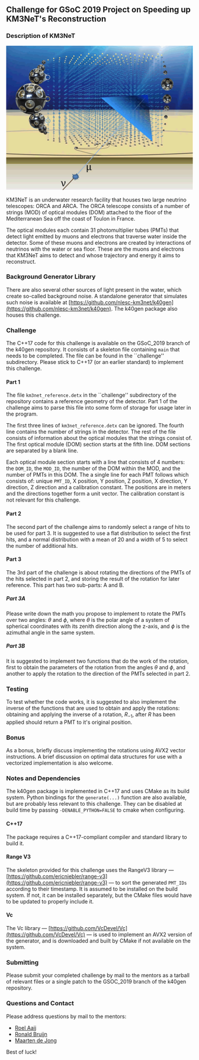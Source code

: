 ## Challenge for GSoC 2019 Project on Speeding up KM3NeT's Reconstruction

### Description of KM3NeT

![km3net_muon]

KM3NeT is an underwater research facility that houses two large
neutrino telescopes: ORCA and ARCA. The ORCA telescope consists of a
number of strings (MOD) of optical modules (DOM) attached to the floor
of the Mediterranean Sea off the coast of Toulon in France.

The optical modules each contain 31 photomultiplier tubes (PMTs) that
detect light emitted by muons and electrons that traverse water inside
the detector. Some of these muons and electrons are created by
interactions of neutrinos with the water or sea floor. These are the
muons and electrons that KM3NeT aims to detect and whose trajectory
and energy it aims to reconstruct.

### Background Generator Library

There are also several other sources of light present in the water,
which create so-called background noise. A standalone generator that
simulates such noise is available at
[https://github.com/nlesc-km3net/k40gen](https://github.com/nlesc-km3net/k40gen). The
k40gen package also houses this challenge.

### Challenge

The C++17 code for this challenge is available on the GSoC\_2019
branch of the k40gen repository. It consists of a skeleton file
containing `main` that needs to be completed. The file can be found in
the ``challenge'' subdirectory. Please stick to C++17 (or an earlier
standard) to implement this challenge.

#### Part 1

The file `km3net_reference.detx` in the ``challenge'' subdirectory of
the repository contains a reference geometry of the detector. Part 1
of the challenge aims to parse this file into some form of storage for
usage later in the program.

The first three lines of `km3net_reference.detx` can be ignored. The
fourth line contains the number of strings in the detector. The rest
of the file consists of information about the optical modules that the
strings consist of. The first optical module (DOM) section starts at
the fifth line. DOM sections are separated by a blank line.

Each optical module section starts with a line that consists of 4
numbers: the `DOM_ID`, the `MOD_ID`, the number of the DOM within the
MOD, and the number of PMTs in this DOM. The a single line for each
PMT follows which consists of: unique `PMT_ID`, X position, Y
position, Z position, X direction, Y direction, Z direction and a
calibration constant. The positions are in meters and the directions
together form a unit vector. The calibration constant is not relevant
for this challenge.

#### Part 2

The second part of the challenge aims to randomly select a range of
hits to be used for part 3. It is suggested to use a flat distribution
to select the first hits, and a normal distribution with a mean of 20
and a width of 5 to select the number of additional hits.

#### Part 3

The 3rd part of the challenge is about rotating the directions of the
PMTs of the hits selected in part 2, and storing the result of the
rotation for later reference. This part has two sub-parts: A and B.

##### Part 3A

Please write down the math you propose to implement to rotate the PMTs
over two angles: $\theta$ and $\phi$, where $\theta$ is the polar
angle of a system of spherical coordinates with its zenith direction
along the z-axis, and $\phi$ is the azimuthal angle in the same
system.

##### Part 3B

It is suggested to implement two functions that do the work of the
rotation, first to obtain the parameters of the rotation from the
angles $\theta$ and $\phi$, and another to apply the rotation to the
direction of the PMTs selected in part 2.

### Testing

To test whether the code works, it is suggested to also implement the
inverse of the functions that are used to obtain and apply the
rotations: obtaining and applying the inverse of a rotation,
$R_{-1}$, after $R$ has been applied should return a PMT to it's
original position.

### Bonus

As a bonus, briefly discuss implementing the rotations using AVX2
vector instructions. A brief discussion on optimal data structures for
use with a vectorized implementation is also welcome.

### Notes and Dependencies

The k40gen package is implemented in C++17 and uses CMake as its build
system. Python bindings for the `generate(...)` function are also available,
but are probably less relevant to this challenge. They can be disabled
at build time by passing `-DENABLE_PYTHON=FALSE` to cmake when
configuring.

#### C++17
The package requires a C++17-compliant compiler and standard library
to build it.

#### Range V3
The skeleton provided for this challenge uses the RangeV3 library —
[https://github.com/ericniebler/range-v3](https://github.com/ericniebler/range-v3)
— to sort the generated `PMT_IDs` according to their timestamp. It is
assumed to be installed on the build system. If not, it can be
installed separately, but the CMake files would have to be updated to
properly include it.

#### Vc
The Vc library —
[https://github.com/VcDevel/Vc](https://github.com/VcDevel/Vc) —
is used to implement an AVX2 version of the generator, and is
downloaded and built by CMake if not available on the system.

### Submitting

Please submit your completed challenge by mail to the mentors as a
tarball of relevant files or a single patch to the GSOC\_2019 branch of
the k40gen repository.

### Questions and Contact

Please address questions by mail to the mentors:

- [Roel Aaij](mailto:roel.aaij@nikhef.nl)
- [Ronald Bruijn](mailto:rbruijn@nikhef.nl)
- [Maarten de Jong](mailto:m.de.jong@nikhef.nl)

Best of luck!

[km3net_muon]: KM3NeT-NeutrinoToMuon.png
